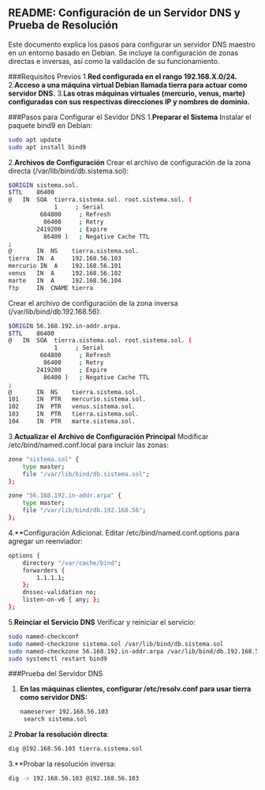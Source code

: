 ## README: Configuración de un Servidor DNS y Prueba de Resolución

Este documento explica los pasos para configurar un servidor DNS maestro en un entorno basado en Debian. Se incluye la configuración de zonas directas e inversas, así como la validación de su funcionamiento.

###Requisitos Previos
1.**Red configurada en el rango 192.168.X.0/24.**
2.**Acceso a una máquina virtual Debian llamada tierra para actuar como servidor DNS.**
3.**Las otras máquinas virtuales (mercurio, venus, marte) configuradas con sus respectivas direcciones IP y nombres de dominio.**

###Pasos para Configurar el Sevidor DNS
1.**Preparar el Sistema**
Instalar el paquete bind9 en Debian:
  ```bash
sudo apt update
sudo apt install bind9

```

2.**Archivos de Configuración**
Crear el archivo de configuración de la zona directa (/var/lib/bind/db.sistema.sol):
```bash
$ORIGIN sistema.sol.
$TTL    86400
@   IN  SOA  tierra.sistema.sol. root.sistema.sol. (
             1     ; Serial
         604800     ; Refresh
          86400     ; Retry
        2419200     ; Expire
          86400 )   ; Negative Cache TTL
;
@       IN  NS    tierra.sistema.sol.
tierra  IN  A     192.168.56.103
mercurio IN  A    192.168.56.101
venus   IN  A     192.168.56.102
marte   IN  A     192.168.56.104
ftp     IN  CNAME tierra
```
Crear el archivo de configuración de la zona inversa (/var/lib/bind/db.192.168.56):
```bash
$ORIGIN 56.168.192.in-addr.arpa.
$TTL    86400
@   IN  SOA  tierra.sistema.sol. root.sistema.sol. (
             1     ; Serial
         604800     ; Refresh
          86400     ; Retry
        2419200     ; Expire
          86400 )   ; Negative Cache TTL
;
@       IN  NS    tierra.sistema.sol.
101     IN  PTR   mercurio.sistema.sol.
102     IN  PTR   venus.sistema.sol.
103     IN  PTR   tierra.sistema.sol.
104     IN  PTR   marte.sistema.sol.
```
3.**Actualizar el Archivo de Configuración Principal**
Modificar /etc/bind/named.conf.local para incluir las zonas:
```bash
zone "sistema.sol" {
    type master;
    file "/var/lib/bind/db.sistema.sol";
};

zone "56.168.192.in-addr.arpa" {
    type master;
    file "/var/lib/bind/db.192.168.56";
};
```
4.**Configuración Adicional.
Editar /etc/bind/named.conf.options para agregar un reenviador:
```bash
options {
    directory "/var/cache/bind";
    forwarders {
        1.1.1.1;
    };
    dnssec-validation no;
    listen-on-v6 { any; };
};
```
5.**Reinciar el Servicio DNS**
Verificar y reiniciar el servicio:
```bash
sudo named-checkconf
sudo named-checkzone sistema.sol /var/lib/bind/db.sistema.sol
sudo named-checkzone 56.168.192.in-addr.arpa /var/lib/bind/db.192.168.56
sudo systemctl restart bind9
```
###Prueba del Servidor DNS
1. **En las máquinas clientes, configurar /etc/resolv.conf para usar tierra como servidor DNS:**
   ```bash
   nameserver 192.168.56.103
    search sistema.sol

2.**Probar la resolución directa**: 
```bash
dig @192.168.56.103 tierra.sistema.sol
```
3.**Probar la resolución inversa:
```bash
dig -x 192.168.56.103 @192.168.56.103

```




